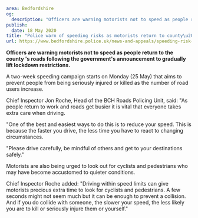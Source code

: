 ```yaml
area: Bedfordshire
og:
  description: "Officers are warning motorists not to speed as people return to the county\u2019s roads following the government\u2019s announcement to gradually lift lockdown restrictions."
publish:
  date: 18 May 2020
title: "Police warn of speeding risks as motorists return to county\u2019s roads"
url: https://www.bedfordshire.police.uk/news-and-appeals/speeding-risk-return-may2020
```

**Officers are warning motorists not to speed as people return to the county 's roads following the government's announcement to gradually lift lockdown restrictions.**

A two-week speeding campaign starts on Monday (25 May) that aims to prevent people from being seriously injured or killed as the number of road users increase.

Chief Inspector Jon Roche, Head of the BCH Roads Policing Unit, said: "As people return to work and roads get busier it is vital that everyone takes extra care when driving.

"One of the best and easiest ways to do this is to reduce your speed. This is because the faster you drive, the less time you have to react to changing circumstances.

"Please drive carefully, be mindful of others and get to your destinations safely."

Motorists are also being urged to look out for cyclists and pedestrians who may have become accustomed to quieter conditions.

Chief Inspector Roche added: "Driving within speed limits can give motorists precious extra time to look for cyclists and pedestrians. A few seconds might not seem much but it can be enough to prevent a collision. And if you do collide with someone, the slower your speed, the less likely you are to kill or seriously injure them or yourself."
